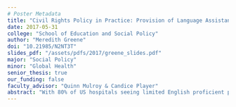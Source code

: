```yaml
---
# Poster Metadata
title: "Civil Rights Policy in Practice: Provision of Language Assistance Services in Health Care"
date: 2017-05-31
college: "School of Education and Social Policy"
author: "Meredith Greene"
doi: "10.21985/N2NT3T"
slides_pdf: "/assets/pdfs/2017/greene_slides.pdf"
major: "Social Policy"
minor: "Global Health"
senior_thesis: true
our_funding: false
faculty_advisor: "Quinn Mulroy & Candice Player"
abstract: "With 80% of US hospitals seeing limited English proficient patients on a regular basis, language assistance services are a pivotal component of ensuring equal access to health care. State and federal civil rights policies guarantee the provision of language assistance services to limited English proficient hospital patients. However, local civil rights advisory committees report hospitals do not adequately comply with these policies. Through the development and analysis of an original dataset of qualitative interviews with compliance officers, language assistance services administrators, and healthcare workers from five Chicagoland health systems, this study examines what these civil rights policies look like in practice and how actors’ self-interests affect implementation. Informants’ unfamiliarity with the civil rights law landscape, a healthcare provider interest in ‘prudentiality,’ and a lack of accountability between actors were found to impede implementation efforts. This study’s findings may be used to inform the development and implementation of future civil rights and healthcare policy and, more generally, contribute to our understanding of how actors respond to and interpret public policy at different levels of authority."
---
```


<script async class="speakerdeck-embed" data-id="bfbbe0568a9a460c804d3082ad6873e7" data-ratio="1.77777777777778" src="//speakerdeck.com/assets/embed.js"></script>
